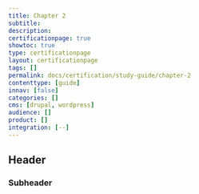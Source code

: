 ```yaml
---
title: Chapter 2
subtitle:
description:  
certificationpage: true
showtoc: true
type: certificationpage
layout: certificationpage
tags: []
permalink: docs/certification/study-guide/chapter-2
contenttype: [guide]
innav: [false]
categories: []
cms: [drupal, wordpress]
audience: []
product: []
integration: [--]
---
```


## Header
### Subheader
